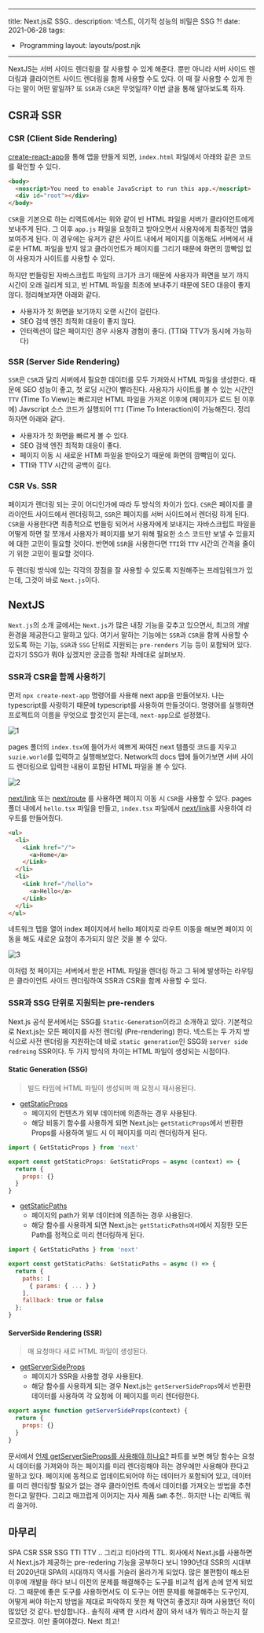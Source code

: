 ---
title: Next.js로 SSG..
description: 넥스트, 이기적 성능의 비밀은 SSG ?!
date: 2021-06-28
tags:
  - Programming
layout: layouts/post.njk
------

NextJS는 서버 사이드 렌더링을 잘 사용할 수 있게 해준다. 뿐만 아니라 서버 사이드 렌더링과 클라이언트 사이드 렌더링을 함께 사용할 수도 있다. 이 때 잘 사용할 수 있게 한다는 말이 어떤 말일까? 또 `SSR`과 `CSR`은 무엇일까? 이번 글을 통해 알아보도록 하자.

## CSR과 SSR
### CSR (Client Side Rendering)
[create-react-app](https://github.com/facebook/create-react-app)을 통해 앱을 만들게 되면, `index.html` 파일에서 아래와 같은 코드를 확인할 수 있다. 

```html
<body>
  <noscript>You need to enable JavaScript to run this app.</noscript>
  <div id="root"></div>
</body>
```

`CSR`을 기본으로 하는 리액트에서는 위와 같이 빈 HTML 파일을 서버가 클라이언트에게 보내주게 된다. 그 이후 `app.js` 파일을 요청하고 받아오면서 사용자에게 최종적인 앱을 보여주게 된다. 이 경우에는 유저가 같은 사이트 내에서 페이지를 이동해도 서버에서 새로운 HTML 파일을 받지 않고 클라이언트가 페이지를 그리기 때문에 화면의 깜빡임 없이 사용자가 사이트를 사용할 수 있다. 

하지만 번들링된 자바스크립트 파일의 크기가 크기 때문에 사용자가 화면을 보기 까지 시간이 오래 걸리게 되고, 빈 HTML 파일을 최초에 보내주기 때문에 SEO 대응이 좋지 않다. 정리해보자면 아래와 같다.

- 사용자가 첫 화면을 보기까지 오랜 시간이 걸린다.
- SEO 검색 엔진 최적화 대응이 좋지 않다.
- 인터렉션이 많은 페이지인 경우 사용자 경험이 좋다. (TTI와 TTV가 동시에 가능하다)

### SSR (Server Side Rendering)
`SSR`은 `CSR`과 달리 서버에서 필요한 데이터를 모두 가져와서 HTML 파일을 생성한다. 때문에 SEO 성능이 좋고, 첫 로딩 시간이 빨라진다. 사용자가 사이트를 볼 수 있는 시간인 `TTV` (Time To View)는 빠르지만 HTML 파일을 가져온 이후에 (페이지가 로드 된 이후에) Javscript 소스 코드가 실행되어 `TTI` (Time To Interaction)이 가능해진다. 정리하자면 아래와 같다.

- 사용자가 첫 화면을 빠르게 볼 수 있다.
- SEO 검색 엔진 최적화 대응이 좋다. 
- 페이지 이동 시 새로운 HTMl 파일을 받아오기 때문에 화면의 깜빡임이 있다.
- TTI와 TTV 시간의 공백이 길다. 

### CSR Vs. SSR
페이지가 렌더링 되는 곳이 어디인가에 따라 두 방식의 차이가 있다. `CSR`은 페이지를 클라이언트 사이드에서 렌더링하고, `SSR`은 페이지를 서버 사이드에서 렌더링 하게 된다. `CSR`을 사용한다면 최종적으로 번들링 되어서 사용자에게 보내지는 자바스크립트 파일을 어떻게 하면 잘 쪼개서 사용자가 페이지를 보기 위해 필요한 소스 코드만 보낼 수 있을지에 대한 고민이 필요할 것이다. 반면에 `SSR`을 사용한다면 `TTI`와 `TTV` 시간의 간격을 줄이기 위한 고민이 필요할 것이다. 

두 렌더링 방식에 있는 각각의 장점을 잘 사용할 수 있도록 지원해주는 프레임워크가 있는데, 그것이 바로 `Next.js`이다.

## NextJS
`Next.js`의 소개 글에서는 `Next.js`가 많은 내장 기능을 갖추고 있으면서, 최고의 개발 환경을 제공한다고 말하고 있다. 여기서 말하는 기능에는 `SSR`과 `CSR`을 함께 사용할 수 있도록 하는 기능, `SSR`과 `SSG` 단위로 지원되는 `pre-renders` 기능 등이 포함되어 있다. 갑자기 SSG가 뭐야 싶겠지만 궁금증 멈춰! 차례대로 살펴보자.

### SSR과 CSR을 함께 사용하기
먼저 `npx create-next-app` 명령어를 사용해 next app을 만들어보자. 나는 typescript를 사랑하기 때문에 typescript를 사용하여 만들것이다. 명령어를 실행하면 프로젝트의 이름을 무엇으로 할것인지 묻는데, `next-app`으로 설정했다.

![1](https://user-images.githubusercontent.com/40863240/123662720-addfe380-d870-11eb-9960-c6dc36f6c0b5.png)

pages 폴더의 `index.tsx`에 들어가서 예쁘게 짜여진 next 템플릿 코드를 지우고 `suzie.world`를 입력하고 실행해보았다. Network의 docs 탭에 들어가보면 서버 사이드 렌더링으로 입력한 내용이 포함된 HTML 파일을 볼 수 있다. 

![2](https://user-images.githubusercontent.com/40863240/123663819-bc7aca80-d871-11eb-9aca-f890816e44f8.png)

[next/link](https://nextjs.org/docs/api-reference/next/link) 또는 [next/route](https://nextjs.org/docs/api-reference/next/router) 를 사용하면 페이지 이동 시 `CSR`을 사용할 수 있다. pages 폴더 내에서 `hello.tsx` 파일을 만들고, `index.tsx` 파일에서 [next/link](https://nextjs.org/docs/api-reference/next/link)를 사용하여 라우트를 만들어줬다.

```html
<ul>
  <li>
    <Link href="/">
      <a>Home</a>
    </Link>
  </li>
  <li>
    <Link href="/hello">
      <a>Hello</a>
    </Link>
  </li>
</ul>
```

네트워크 탭을 열어 index 페이지에서 hello 페이지로 라우트 이동을 해보면 페이지 이동을 해도 새로운 요청이 추가되지 않은 것을 볼 수 있다.

![3](https://user-images.githubusercontent.com/40863240/123665284-1b8d0f00-d873-11eb-8dae-fa0b807eb92f.png)

이처럼 첫 페이지는 서버에서 받은 HTML 파일을 렌더링 하고 그 뒤에 발생하는 라우팅은 클라이언트 사이드 렌더링하여 SSR과 CSR을 함께 사용할 수 있다.

### SSR과 SSG 단위로 지원되는 pre-renders
Next.js 공식 문서에서는 SSG를 `Static-Generation`이라고 소개하고 있다. 기본적으로 Next.js는 모든 페이지를 사전 렌더링 (Pre-rendering) 한다. 넥스트는 두 가지 방식으로 사전 렌더링을 지원하는데 바로  `static generation`인 SSG와 `server side redreing` SSR이다. 두 가지 방식의 차이는 HTML 파일이 생성되는 시점이다.

#### Static Generation (SSG)
> 빌드 타임에 HTML 파일이 생성되며 매 요청시 재사용된다.

- [getStaticProps](https://nextjs.org/docs/basic-features/data-fetching#getstaticprops-static-generation)
  - 페이지의 컨텐츠가 외부 데이터에 의존하는 경우 사용된다.
  - 해당 비동기 함수를 사용하게 되면 Next.js는 `getStaticProps`에서 반환한 Props를 사용하여 빌드 시 이 페이지를 미리 렌더링하게 된다.

```js
import { GetStaticProps } from 'next'

export const getStaticProps: GetStaticProps = async (context) => {
  return {
    props: {}
  }
}
```

- [getStaticPaths](https://nextjs.org/docs/basic-features/data-fetching#getstaticpaths-static-generation)
  - 페이지의 path가 외부 데이터에 의존하는 경우 사용된다.
  - 해당 함수를 사용하게 되면 Next.js는 `getStaticPaths에서`에서 지정한 모든 Path를 정적으로 미리 렌더링하게 된다.

```js
import { GetStaticPaths } from 'next'

export const getStaticPaths: GetStaticPaths = async () => {
  return {
    paths: [
      { params: { ... } }
    ],
    fallback: true or false
  };
}
```

#### ServerSide Rendering (SSR)
> 매 요청마다 새로 HTML 파일이 생성된다.

- [getServerSideProps](https://nextjs.org/docs/basic-features/data-fetching#getserversideprops-server-side-rendering)
  - 페이지가 SSR을 사용할 경우 사용된다.
  - 해당 함수를 사용하게 되는 경우 Next.js는 `getServerSideProps`에서 반환한 데이터를 사용하여 각 요청에 이 페이지를 미리 렌더링한다. 

```js
export async function getServerSideProps(context) {
  return {
    props: {}
  }
}
```

문서에서 [언제 getServerSieProps를 사용해야 하나요?](https://nextjs.org/docs/basic-features/data-fetching#when-should-i-use-getserversideprops) 파트를 보면 해당 함수는 요청 시 데이터를 가져와야 하는 페이지를 미리 렌더링해야 하는 경우에만 사용해야 한다고 말하고 있다. 페이지에 동적으로 업데이트되어야 하는 데이터가 포함되어 있고, 데이터를 미리 렌더링할 필요가 없는 경우 클라이언트 측에서 데이터를 가져오는 방법을 추천한다고 말한다. 그리고 매끄럽게 이어지는 자사 제품 `SWR` 추천.. 하지만 나는 리액트 쿼리 쓸거야.

## 마무리
SPA CSR SSR SSG TTI TTV .. 그리고 티아라의 TTL. 회사에서 Next.js를 사용하면서 Next.js가 제공하는 pre-redering 기능을 공부하다 보니 1990년대 SSR의 시대부터 2020년대 SPA의 시대까지 역사를 거슬러 올라가게 되었다. 많은 불편함이 해소된 이후에 개발을 하다 보니 이전의 문제를 해결해주는 도구를 비교적 쉽게 손에 얻게 되었다. 그 때문에 좋은 도구를 사용하면서도 이 도구는 어떤 문제를 해결해주는 도구인지, 어떻게 써야 하는지 방법을 제대로 파악하지 못한 채 막연히 좋겠지! 하며 사용했던 적이 많았던 것 같다. 반성합니다.. 솔직히 새벽 한 시라서 잠이 와서 내가 뭐라고 하는지 잘 모르겠다. 이만 줄여야겠다. Next 최고!